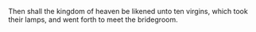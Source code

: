 Then shall the kingdom of heaven be likened unto ten virgins, which took their lamps, and went forth to meet the bridegroom.
